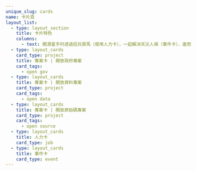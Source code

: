 ```yaml
---
unique_slug: cards
name: 卡片頁
layout_list:
  - type: layout_section
    title: 卡片特色
    columns:
      - text: 開源星手村透過招兵買馬（使用人力卡），一起解決天災人禍（事件卡），進而完成專案（專案卡），取得勝利點數！究竟是要單打獨鬥、還是夥同好友一起解決這一項又一項的社會議題達到公民參與呢？玩家來決定！
  - type: layout_cards
    card_type: project
    title: 專案卡 | 開放政府專案
    card_tags:
      - open gov
  - type: layout_cards
    title: 專案卡 | 開放資料專案
    card_type: project
    card_tags:
      - open data
  - type: layout_cards
    title: 專案卡 | 開放原始碼專案
    card_type: project
    card_tags:
      - open source
  - type: layout_cards
    title: 人力卡
    card_type: job
  - type: layout_cards
    title: 事件卡
    card_type: event
---
```

